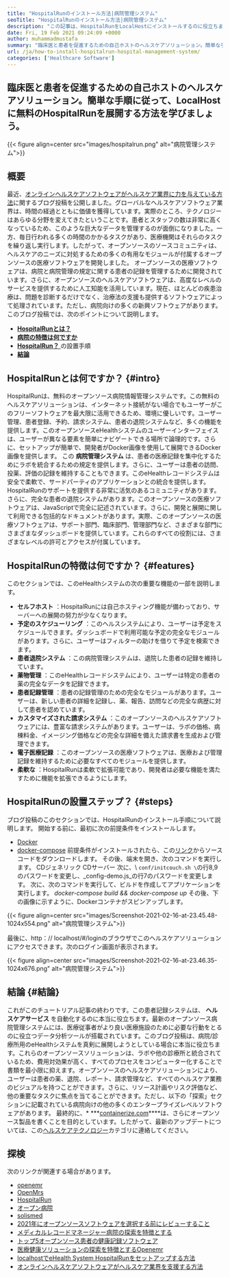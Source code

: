 ```yaml
---
title: "HospitalRunのインストール方法|病院管理システム" 
seoTitle: "HospitalRunのインストール方法|病院管理システム" 
description: "この記事は、HospitalRunをLocalHostにインストールするのに役立ちます。豊富なフィーチャー、オープンソースの無料の病院管理システムを使用して、医療プロセスを自動化します。" 
date: Fri, 19 Feb 2021 09:24:09 +0000
author: muhammadmustafa
summary: "臨床医と患者を促進するための自己ホストのヘルスケアソリューション。簡単な手順に従って、LocalHostに無料のHospitalRunを展開する方法を学びましょう。" 
url: /ja/how-to-install-hospitalrun-hospital-management-system/
categories: ['Healthcare Software']
---
```


## 臨床医と患者を促進するための自己ホストのヘルスケアソリューション。簡単な手順に従って、LocalHostに無料のHospitalRunを展開する方法を学びましょう。

{{< figure align=center src="images/hospitalrun.png" alt="病院管理システム">}}


## 概要
最近、[オンラインヘルスケアソフトウェアがヘルスケア業界に力を与えている方法][1]に関するブログ投稿を公開しました。グローバルなヘルスケアソフトウェア業界は、時間の経過とともに価値を獲得しています。実際のところ、テクノロジーはあらゆる分野を変えてきたということです。患者とスタッフの数は非常に高くなっているため、このような巨大なデータを管理するのが面倒になりました。一方、毎日行われる多くの時間のかかるタスクがあり、医療機関はそれらのタスクを繰り返し実行します。したがって、オープンソースのソースコミュニティは、ヘルスケアのニーズに対処するための多くの有用なモジュールが付属するオープンソースの医療ソフトウェアを開発しました。
オープンソースの医療ソフトウェアは、病院と病院管理の規定に関する患者の記録を管理するために開発されています。さらに、オープンソースのヘルスケアソフトウェアは、高度なレベルのサービスを提供するために人工知能を活用しています。現在、ほとんどの疾患治療は、問題を診断するだけでなく、治療法の支援も提供するソフトウェアによって処理されています。ただし、病院向けの多くの新興ソフトウェアがあります。このブログ投稿では、次のポイントについて説明します。
* [ **HospitalRunとは？** ][2]
* [ **病院の特徴は何ですか** ][3]
* [ **HospitalRun？** ][4]の設置手順
* [ **結論** ][5]

## HospitalRunとは何ですか？ {#intro}

HospitalRunは、無料のオープンソース病院情報管理システムです。この無料のヘルスケアソリューションは、インターネット接続がない場合でもユーザーがこのフリーソフトウェアを最大限に活用できるため、環境に優しいです。ユーザー管理、患者登録、予約、請求システム、患者の退院システムなど、多くの機能を提供します。このオープンソースeHealthシステムのユーザーインターフェイスは、ユーザーが異なる要素を簡単にナビゲートできる場所で論理的です。さらに、セットアップが簡単で、開発者がDocker画像を使用して展開できるDocker画像を提供します。
この **病院管理システム** は、患者の医療記録を集中化するためにラボを統合するための規定を提供します。さらに、ユーザーは患者の訪問、投薬、評価の記録を維持することもできます。このeHealthレコードシステムは安全で柔軟で、サードパーティのアプリケーションとの統合を提供します。 HospitalRunのサポートを提供する非常に活気のあるコミュニティがあります。さらに、完全な患者の退院システムがあります。このオープンソースの医療ソフトウェアは、JavaScriptで完全に記述されています。さらに、開発と展開に関して利用できる包括的なドキュメントがあります。実際、このオープンソースの医療ソフトウェアは、サポート部門、臨床部門、管理部門など、さまざまな部門にさまざまなダッシュボードを提供しています。これらのすべての役割には、さまざまなレベルの許可とアクセスが付属しています。

## HospitalRunの特徴は何ですか？ {#features}

このセクションでは、このeHealthシステムの次の重要な機能の一部を説明します。
* **セルフホスト** ：HospitalRunには自己ホスティング機能が備わっており、サーバーへの展開の努力が少なくなります。
* **予定のスケジューリング** ：このヘルスシステムにより、ユーザーは予定をスケジュールできます。ダッシュボードで利用可能な予定の完全なモジュールがあります。さらに、ユーザーはフィルターの助けを借りて予定を検索できます。
* **患者退院システム** ：この病院管理システムは、退院した患者の記録を維持しています。
* **薬物管理** ：このeHealthレコードシステムにより、ユーザーは特定の患者の薬の完全なデータを記録できます。
* **患者記録管理** ：患者の記録管理のための完全なモジュールがあります。ユーザーは、新しい患者の詳細を記録し、薬、報告、訪問などの完全な病歴に対して患者を認めています。
* **カスタマイズされた請求システム** ：このオープンソースのヘルスケアソフトウェアには、豊富な請求システムがあります。ユーザーは、ラボの価格、病棟料金、イメージング価格などの完全な詳細を備えた請求書を生成および管理できます。
* **電子医療記録** ：このオープンソースの医療ソフトウェアは、医療および管理記録を維持するために必要なすべてのモジュールを提供します。
* **柔軟な** ：HospitalRunは柔軟で拡張可能であり、開発者は必要な機能を満たすために機能を拡張できるようにします。

## HospitalRunの設置ステップ？ {#steps}

ブログ投稿のこのセクションでは、HospitalRunのインストール手順について説明します。
開始する前に、最初に次の前提条件をインストールします。
  * [Docker][6]
  * [docker-compose][7]
前提条件がインストールされたら、この[リンク][8]からソースコードをダウンロードします。
その後、端末を開き、次のコマンドを実行します。
CDジェネリック
CDサーバー
次に、\ `conf/initcouch.sh \`の行8,9のパスワードを変更し、_config-demo.js_の行7のパスワードを変更します。
次に、次のコマンドを実行して、ビルドを作成してアプリケーションを実行します。
_docker-compose build && docker-compose up_
その後、下の画像に示すように、Dockerコンテナがスピンアップします。

{{< figure align=center src="images/Screenshot-2021-02-16-at-23.45.48-1024x554.png" alt="病院管理システム">}}

最後に、http：// localhost/#/loginのブラウザでこのヘルスケアソリューションにアクセスできます。次のログイン画面が表示されます。

{{< figure align=center src="images/Screenshot-2021-02-16-at-23.46.35-1024x676.png" alt="病院管理システム">}}


## 結論 {#結論}

これがこのチュートリアル記事の終わりです。この患者記録システムは、 **ヘルスケアサービス** を自動化するのに本当に役立ちます。最新のオープンソース病院管理システムには、医療従事者がより良い医療施設のために必要な行動をとるのに役立つデータ分析ツールが搭載されています。このブログ投稿は、病院/診療所用のeHealthシステムを真剣に展開しようとしている場合に本当に役立ちます。これらのオープンソースソリューションは、ラボや他の診療所と統合されているため、費用対効果が高く、すべてのプロセスをコンピューター化することで書類を最小限に抑えます。オープンソースのヘルスケアソリューションにより、ユーザーは患者の薬、退院、レポート、請求管理など、すべてのヘルスケア業務のビジュアルを持つことができます。さらに、リソース計画やリスク評価など、他の重要なタスクに焦点を当てることができます。ただし、以下の「探索」セクションに記載されている病院向けの他の多くのエンタープライズレベルソフトウェアがあります。
最終的に、* ***[containerize.com][9]****は、さらにオープンソース製品を書くことを目的としています。したがって、最新のアップデートについては、この[ヘルスケアテクノロジー][10]カテゴリに連絡してください。

## 探検
次のリンクが関連する場合があります。
  * [openemr][11]
  * [OpenMrs][12]
  * [HospitalRun][13]
  * [オープン病院][14]
  * [solismed][15]
  * [2021年にオープンソースソフトウェアを選択する前にレビューすること][16]
  * [メディカルレコードマネージャー病院の探索を特徴とする][17]
  * [トップ5オープンソース患者の健康記録ソフトウェア][18]
  * [医療健康ソリューションの探索を特徴とするOpenemr][19]
  * [localhostでeHealth System HospitalRunをセットアップする方法][20]
  * [オンラインヘルスケアソフトウェアがヘルスケア業界を支援する方法][1]



[1]: https://blog.containerize.com/2021/02/12/how-online-healthcare-software-empowers-healthcare-industry/
[2]: #intro
[3]: #features
[4]: #steps
[5]: #Conclusion
[6]: https://us13.mailchimp.com/mctx/clicks?url=https%3A%2F%2Fdocs.docker.com%2Finstall%2F&h=b220f083ceda72a13e4e77091860b9761ee26229422b3c2590128582d7227f81&v=1&xid=b329e96801&uid=57968001&pool=contact_facing&subject=HospitalRun+1.0+Beta%3A+deploy+instruction
[7]: https://us13.mailchimp.com/mctx/clicks?url=https%3A%2F%2Fdocs.docker.com%2Fcompose%2Finstall%2F&h=58cfa40eb1b8827698a31cbe9ac3661def22ae2b5c28eb832c19da2e3b5a5b0d&v=1&xid=b329e96801&uid=57968001&pool=contact_facing&subject=HospitalRun+1.0+Beta%3A+deploy+instruction
[8]: https://us13.mailchimp.com/mctx/clicks?url=https%3A%2F%2Fhospitalrun.fra1.cdn.digitaloceanspaces.com%2Fdeployments%2Fhr-1.0.0-beta-generic.zip&h=3e79da04f5c6cd968d616537e74f30eef38c16590dc0cbc1945ec8ad214de9c0&v=1&xid=b329e96801&uid=57968001&pool=contact_facing&subject=HospitalRun+1.0+Beta%3A+deploy+instruction
[9]: https://www.containerize.com/
[10]: https://products.containerize.com/health-care-technologies
[11]: https://products.containerize.com/health-care-technologies/openemr
[12]: https://products.containerize.com/health-care-technologies/openmrs
[13]: https://products.containerize.com/healthcare-technologies/hospitalrun
[14]: https://products.containerize.com/healthcare-technologies/open-hospital
[15]: https://products.containerize.com/healthcare-technologies/solismed
[16]: https://blog.containerize.com/cmdb-software/things-to-review-before-opting-open-source-software-in-2021/
[17]: https://blog.containerize.com/healthcare-software/features-exploration-of-medical-record-manager-hospitalrun/
[18]: https://blog.containerize.com/2021/03/05/top-5-open-source-patient-record-management-software/
[19]: https://blog.containerize.com/healthcare-software/open-source-medical-software-openemr-features/
[20]: https://blog.containerize.com/healthcare-software/ja/how-to-install-hospitalrun-hospital-management-system/
